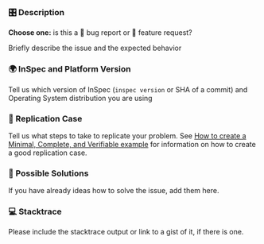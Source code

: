 ### 🎛 Description

**Choose one:** is this a 🐛 bug report or 🙋 feature request?

Briefly describe the issue and the expected behavior

### 🌍 InSpec and Platform Version

Tell us which version of InSpec (`inspec version` or SHA of a commit) and Operating System distribution you are using

### 🤔 Replication Case

Tell us what steps to take to replicate your problem.  See [How to create a Minimal, Complete, and Verifiable example](https://stackoverflow.com/help/mcve)
for information on how to create a good replication case.

### 💁 Possible Solutions

If you have already ideas how to solve the issue, add them here.

### 💻 Stacktrace

Please include the stacktrace output or link to a gist of it, if there is one.
